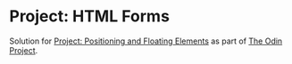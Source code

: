 # Project: HTML Forms

Solution for [Project: Positioning and Floating Elements](https://www.theodinproject.com/courses/html5-and-css3/lessons/positioning-and-floating-elements) as part of [The Odin Project](https://www.theodinproject.com).
